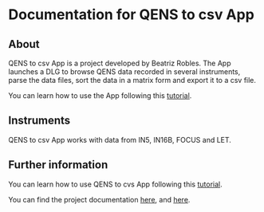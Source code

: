 # Documentation for QENS to csv App

## About
QENS to csv App is a project developed by Beatriz Robles.
The App launches a DLG to browse QENS data recorded in 
several instruments, parse the data files, sort the data
in a matrix form and export it to a csv file.

You can learn how to use the App following this [tutorial](tutorials.md).

## Instruments
QENS to csv App works with data from IN5, IN16B, FOCUS and LET.

## Further information
You can learn how to use QENS to cvs App following this [tutorial](tutorials.md).

You can find the project documentation [here](reference.md), and [here](ref-funcionesleer.md).

